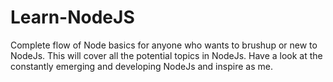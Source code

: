 # Learn-NodeJS
Complete flow of Node basics for anyone who wants to brushup or new to NodeJs. This will cover all the potential topics in NodeJs. Have a look at the constantly emerging and developing NodeJs and inspire as me.
